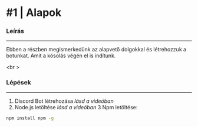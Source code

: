 # #1 | Alapok

### Leírás 
---
Ebben a részben megismerkedünk az alapvető dolgokkal és létrehozzuk a botunkat. Amit a kósolás végén el is indítunk.

<br \>

### Lépések
-----
1. Discord Bot létrehozása *lásd a videóban* 
2. Node.js letöltése *lásd a videóban*
3 Npm letöltése:

```sh
npm install npm -g 
```
